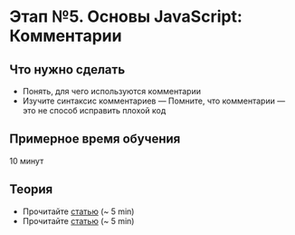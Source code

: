 # Этап №5. Основы JavaScript: Комментарии

## Что нужно сделать

- Понять, для чего используются комментарии
- Изучите синтаксис комментариев
— Помните, что комментарии — это не способ исправить плохой код 

## Примерное время обучения

10 минут

## Теория
- Прочитайте [статью](https://learn.javascript.ru/comments) (~ 5 min)
- Прочитайте [статью](https://www.digitalocean.com/community/tutorials/how-to-write-comments-in-javascript) (~ 5 min)
